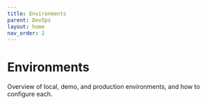 ```yaml
---
title: Environments
parent: DevOps
layout: home
nav_order: 2
---
```


# Environments

Overview of local, demo, and production environments, and how to configure each.